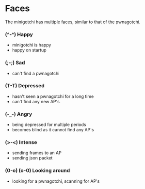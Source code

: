 # Faces
The minigotchi has multiple faces, similar to that of the pwnagotchi. 

### (^-^) Happy
- minigotchi is happy
- happy on startup

### (;-;) Sad
- can't find a pwnagotchi

### (T-T) Depressed
- hasn't seen a pwnagotchi for a long time
- can't find any new AP's

### (-_-) Angry
- being depressed for multiple periods
- becomes blind as it cannot find any AP's

### (>-<) Intense
- sending frames to an AP
- sending json packet

### (0-o) (o-0) Looking around 
- looking for a pwnagotchi, scanning for AP's
